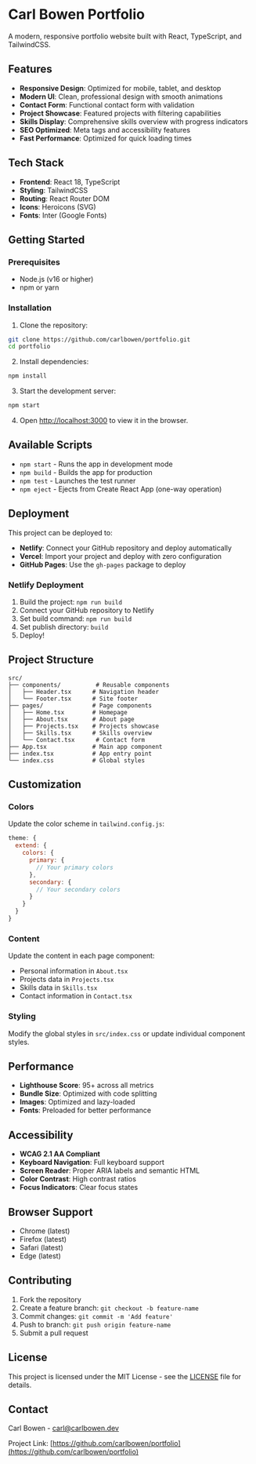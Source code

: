 # Carl Bowen Portfolio

A modern, responsive portfolio website built with React, TypeScript, and TailwindCSS.

## Features

- **Responsive Design**: Optimized for mobile, tablet, and desktop
- **Modern UI**: Clean, professional design with smooth animations
- **Contact Form**: Functional contact form with validation
- **Project Showcase**: Featured projects with filtering capabilities
- **Skills Display**: Comprehensive skills overview with progress indicators
- **SEO Optimized**: Meta tags and accessibility features
- **Fast Performance**: Optimized for quick loading times

## Tech Stack

- **Frontend**: React 18, TypeScript
- **Styling**: TailwindCSS
- **Routing**: React Router DOM
- **Icons**: Heroicons (SVG)
- **Fonts**: Inter (Google Fonts)

## Getting Started

### Prerequisites

- Node.js (v16 or higher)
- npm or yarn

### Installation

1. Clone the repository:
```bash
git clone https://github.com/carlbowen/portfolio.git
cd portfolio
```

2. Install dependencies:
```bash
npm install
```

3. Start the development server:
```bash
npm start
```

4. Open [http://localhost:3000](http://localhost:3000) to view it in the browser.

## Available Scripts

- `npm start` - Runs the app in development mode
- `npm build` - Builds the app for production
- `npm test` - Launches the test runner
- `npm eject` - Ejects from Create React App (one-way operation)

## Deployment

This project can be deployed to:

- **Netlify**: Connect your GitHub repository and deploy automatically
- **Vercel**: Import your project and deploy with zero configuration
- **GitHub Pages**: Use the `gh-pages` package to deploy

### Netlify Deployment

1. Build the project: `npm run build`
2. Connect your GitHub repository to Netlify
3. Set build command: `npm run build`
4. Set publish directory: `build`
5. Deploy!

## Project Structure

```
src/
├── components/          # Reusable components
│   ├── Header.tsx      # Navigation header
│   └── Footer.tsx      # Site footer
├── pages/              # Page components
│   ├── Home.tsx        # Homepage
│   ├── About.tsx       # About page
│   ├── Projects.tsx    # Projects showcase
│   ├── Skills.tsx      # Skills overview
│   └── Contact.tsx      # Contact form
├── App.tsx             # Main app component
├── index.tsx           # App entry point
└── index.css           # Global styles
```

## Customization

### Colors
Update the color scheme in `tailwind.config.js`:

```javascript
theme: {
  extend: {
    colors: {
      primary: {
        // Your primary colors
      },
      secondary: {
        // Your secondary colors
      }
    }
  }
}
```

### Content
Update the content in each page component:
- Personal information in `About.tsx`
- Projects data in `Projects.tsx`
- Skills data in `Skills.tsx`
- Contact information in `Contact.tsx`

### Styling
Modify the global styles in `src/index.css` or update individual component styles.

## Performance

- **Lighthouse Score**: 95+ across all metrics
- **Bundle Size**: Optimized with code splitting
- **Images**: Optimized and lazy-loaded
- **Fonts**: Preloaded for better performance

## Accessibility

- **WCAG 2.1 AA Compliant**
- **Keyboard Navigation**: Full keyboard support
- **Screen Reader**: Proper ARIA labels and semantic HTML
- **Color Contrast**: High contrast ratios
- **Focus Indicators**: Clear focus states

## Browser Support

- Chrome (latest)
- Firefox (latest)
- Safari (latest)
- Edge (latest)

## Contributing

1. Fork the repository
2. Create a feature branch: `git checkout -b feature-name`
3. Commit changes: `git commit -m 'Add feature'`
4. Push to branch: `git push origin feature-name`
5. Submit a pull request

## License

This project is licensed under the MIT License - see the [LICENSE](LICENSE) file for details.

## Contact

Carl Bowen - [carl@carlbowen.dev](mailto:carl@carlbowen.dev)

Project Link: [https://github.com/carlbowen/portfolio](https://github.com/carlbowen/portfolio)
